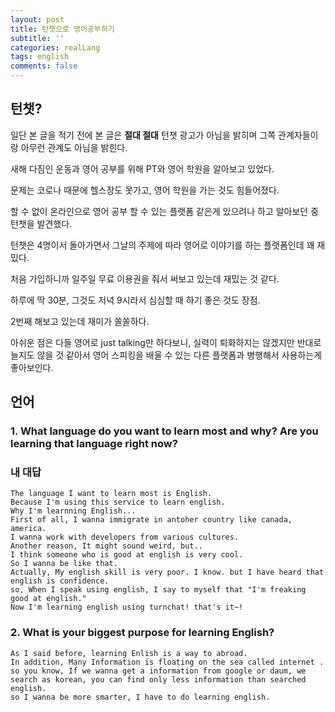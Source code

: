 ```yaml
---
layout: post
title: 턴챗으로 영어공부하기
subtitle: ''
categories: realLang
tags: english
comments: false
---
```


## 턴챗?

일단 본 글을 적기 전에 본 글은 **절대 절대** 턴챗 광고가 아님을 밝히며 그쪽 관계자들이랑 아무런 관계도 아님을 밝힌다.

새해 다짐인 운동과 영어 공부를 위해 PT와 영어 학원을 알아보고 있었다.

문제는 코로나 때문에 헬스장도 못가고, 영어 학원을 가는 것도 힘들어졌다.

할 수 없이 온라인으로 영어 공부 할 수 있는 플랫폼 같은게 있으려나 하고 알아보던 중 턴챗을 발견했다.

턴챗은 4명이서 돌아가면서 그날의 주제에 따라 영어로 이야기를 하는 플랫폼인데 꽤 재밌다.

처음 가입하니까 일주일 무료 이용권을 줘서 써보고 있는데 재밌는 것 같다.

하루에 딱 30분, 그것도 저녁 9시라서 심심할 때 하기 좋은 것도 장점.

2번째 해보고 있는데 재미가 쏠쏠하다.

아쉬운 점은 다들 영어로 just talking만 하다보니, 실력이 퇴화하지는 않겠지만 반대로 늘지도 않을 것 같아서 영어 스피킹을 배울 수 있는 다른 플랫폼과 병행해서 사용하는게 좋아보인다.

## 언어

### 1. What language do you want to learn most and why? Are you learning that language right now?

### 내 대답

```
The language I want to learn most is English.
Because I'm using this service to learn english.
Why I'm learnning English...
First of all, I wanna immigrate in antoher country like canada, america.
I wanna work with developers from various cultures.
Another reason, It might sound weird, but..
I think someone who is good at english is very cool.
So I wanna be like that.
Actually, My english skill is very poor. I know. but I have heard that english is confidence.
so, When I speak using english, I say to myself that "I'm freaking good at english."
Now I'm learning english using turnchat! that's it~!
```

### 2. What is your biggest purpose for learning English?

```
As I said before, learning Enlish is a way to abroad.
In addition, Many Information is floating on the sea called internet .
so you know, If we wanna get a information from google or daum, we search as korean, you can find only less information than searched english.
so I wanna be more smarter, I have to do learning english.
```
